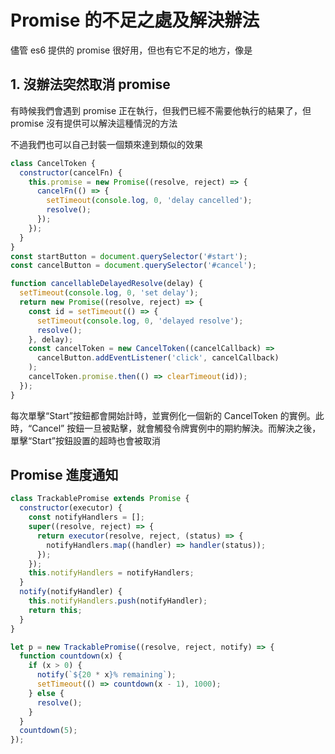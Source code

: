 # Promise 的不足之處及解決辦法
儘管 es6 提供的 promise 很好用，但也有它不足的地方，像是
## 1. 沒辦法突然取消 promise
有時候我們會遇到 promise 正在執行，但我們已經不需要他執行的結果了，但 promise 沒有提供可以解決這種情況的方法  

不過我們也可以自己封裝一個類來達到類似的效果
```js
class CancelToken {
  constructor(cancelFn) {
    this.promise = new Promise((resolve, reject) => {
      cancelFn(() => {
        setTimeout(console.log, 0, 'delay cancelled');
        resolve();
      });
    });
  }
}
const startButton = document.querySelector('#start');
const cancelButton = document.querySelector('#cancel');

function cancellableDelayedResolve(delay) {
  setTimeout(console.log, 0, 'set delay');
  return new Promise((resolve, reject) => {
    const id = setTimeout(() => {
      setTimeout(console.log, 0, 'delayed resolve');
      resolve();
    }, delay);
    const cancelToken = new CancelToken((cancelCallback) =>
      cancelButton.addEventListener('click', cancelCallback)
    );
    cancelToken.promise.then(() => clearTimeout(id));
  });
}
```
每次單擊“Start”按鈕都會開始計時，並實例化一個新的 CancelToken 的實例。此時，“Cancel” 按鈕一旦被點擊，就會觸發令牌實例中的期約解決。而解決之後，單擊“Start”按鈕設置的超時也會被取消

## Promise 進度通知
```js
class TrackablePromise extends Promise {
  constructor(executor) {
    const notifyHandlers = [];
    super((resolve, reject) => {
      return executor(resolve, reject, (status) => {
        notifyHandlers.map((handler) => handler(status));
      });
    });
    this.notifyHandlers = notifyHandlers;
  }
  notify(notifyHandler) {
    this.notifyHandlers.push(notifyHandler);
    return this;
  }
}

let p = new TrackablePromise((resolve, reject, notify) => {
  function countdown(x) {
    if (x > 0) {
      notify(`${20 * x}% remaining`);
      setTimeout(() => countdown(x - 1), 1000);
    } else {
      resolve();
    }
  }
  countdown(5);
});

```
